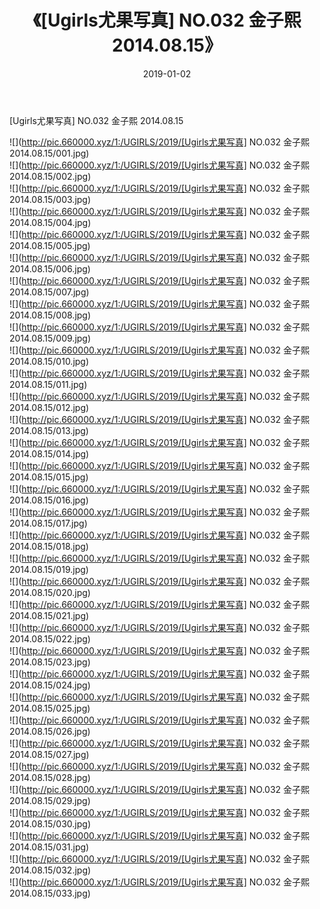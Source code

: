 ﻿---
layout: post
title:  《[Ugirls尤果写真] NO.032 金子熙 2014.08.15》
date:   2019-01-02
img: http://pic.660000.xyz/1:/UGIRLS/2019/[Ugirls尤果写真] NO.032 金子熙 2014.08.15/000.jpg
categories: [美女, 清纯, 唯美]
---

[Ugirls尤果写真] NO.032 金子熙 2014.08.15

 ![](http://pic.660000.xyz/1:/UGIRLS/2019/[Ugirls尤果写真] NO.032 金子熙 2014.08.15/001.jpg) <br>![](http://pic.660000.xyz/1:/UGIRLS/2019/[Ugirls尤果写真] NO.032 金子熙 2014.08.15/002.jpg) <br>![](http://pic.660000.xyz/1:/UGIRLS/2019/[Ugirls尤果写真] NO.032 金子熙 2014.08.15/003.jpg) <br>![](http://pic.660000.xyz/1:/UGIRLS/2019/[Ugirls尤果写真] NO.032 金子熙 2014.08.15/004.jpg) <br>![](http://pic.660000.xyz/1:/UGIRLS/2019/[Ugirls尤果写真] NO.032 金子熙 2014.08.15/005.jpg) <br>![](http://pic.660000.xyz/1:/UGIRLS/2019/[Ugirls尤果写真] NO.032 金子熙 2014.08.15/006.jpg) <br>![](http://pic.660000.xyz/1:/UGIRLS/2019/[Ugirls尤果写真] NO.032 金子熙 2014.08.15/007.jpg) <br>![](http://pic.660000.xyz/1:/UGIRLS/2019/[Ugirls尤果写真] NO.032 金子熙 2014.08.15/008.jpg) <br>![](http://pic.660000.xyz/1:/UGIRLS/2019/[Ugirls尤果写真] NO.032 金子熙 2014.08.15/009.jpg) <br>![](http://pic.660000.xyz/1:/UGIRLS/2019/[Ugirls尤果写真] NO.032 金子熙 2014.08.15/010.jpg) <br>![](http://pic.660000.xyz/1:/UGIRLS/2019/[Ugirls尤果写真] NO.032 金子熙 2014.08.15/011.jpg) <br>![](http://pic.660000.xyz/1:/UGIRLS/2019/[Ugirls尤果写真] NO.032 金子熙 2014.08.15/012.jpg) <br>![](http://pic.660000.xyz/1:/UGIRLS/2019/[Ugirls尤果写真] NO.032 金子熙 2014.08.15/013.jpg) <br>![](http://pic.660000.xyz/1:/UGIRLS/2019/[Ugirls尤果写真] NO.032 金子熙 2014.08.15/014.jpg) <br>![](http://pic.660000.xyz/1:/UGIRLS/2019/[Ugirls尤果写真] NO.032 金子熙 2014.08.15/015.jpg) <br>![](http://pic.660000.xyz/1:/UGIRLS/2019/[Ugirls尤果写真] NO.032 金子熙 2014.08.15/016.jpg) <br>![](http://pic.660000.xyz/1:/UGIRLS/2019/[Ugirls尤果写真] NO.032 金子熙 2014.08.15/017.jpg) <br>![](http://pic.660000.xyz/1:/UGIRLS/2019/[Ugirls尤果写真] NO.032 金子熙 2014.08.15/018.jpg) <br>![](http://pic.660000.xyz/1:/UGIRLS/2019/[Ugirls尤果写真] NO.032 金子熙 2014.08.15/019.jpg) <br>![](http://pic.660000.xyz/1:/UGIRLS/2019/[Ugirls尤果写真] NO.032 金子熙 2014.08.15/020.jpg) <br>![](http://pic.660000.xyz/1:/UGIRLS/2019/[Ugirls尤果写真] NO.032 金子熙 2014.08.15/021.jpg) <br>![](http://pic.660000.xyz/1:/UGIRLS/2019/[Ugirls尤果写真] NO.032 金子熙 2014.08.15/022.jpg) <br>![](http://pic.660000.xyz/1:/UGIRLS/2019/[Ugirls尤果写真] NO.032 金子熙 2014.08.15/023.jpg) <br>![](http://pic.660000.xyz/1:/UGIRLS/2019/[Ugirls尤果写真] NO.032 金子熙 2014.08.15/024.jpg) <br>![](http://pic.660000.xyz/1:/UGIRLS/2019/[Ugirls尤果写真] NO.032 金子熙 2014.08.15/025.jpg) <br>![](http://pic.660000.xyz/1:/UGIRLS/2019/[Ugirls尤果写真] NO.032 金子熙 2014.08.15/026.jpg) <br>![](http://pic.660000.xyz/1:/UGIRLS/2019/[Ugirls尤果写真] NO.032 金子熙 2014.08.15/027.jpg) <br>![](http://pic.660000.xyz/1:/UGIRLS/2019/[Ugirls尤果写真] NO.032 金子熙 2014.08.15/028.jpg) <br>![](http://pic.660000.xyz/1:/UGIRLS/2019/[Ugirls尤果写真] NO.032 金子熙 2014.08.15/029.jpg) <br>![](http://pic.660000.xyz/1:/UGIRLS/2019/[Ugirls尤果写真] NO.032 金子熙 2014.08.15/030.jpg) <br>![](http://pic.660000.xyz/1:/UGIRLS/2019/[Ugirls尤果写真] NO.032 金子熙 2014.08.15/031.jpg) <br>![](http://pic.660000.xyz/1:/UGIRLS/2019/[Ugirls尤果写真] NO.032 金子熙 2014.08.15/032.jpg) <br>![](http://pic.660000.xyz/1:/UGIRLS/2019/[Ugirls尤果写真] NO.032 金子熙 2014.08.15/033.jpg) <br>